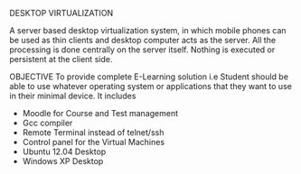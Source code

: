 DESKTOP VIRTUALIZATION

A server based desktop virtualization system, in which mobile phones can be used as thin clients and desktop computer acts as the server. All the processing is done centrally on the server itself. Nothing is executed or persistent at the client side.


OBJECTIVE
To provide complete E-Learning solution i.e Student should be able to use whatever operating system or applications that they want to use in their minimal device. It includes <br>
<ul>
<li>Moodle for Course and Test management</li>
<li>Gcc compiler</li>
<li>Remote Terminal instead of telnet/ssh</li>
<li>Control panel for the Virtual Machines</li>
<li>Ubuntu 12.04 Desktop</li>
<li>Windows XP Desktop</li></ul>
